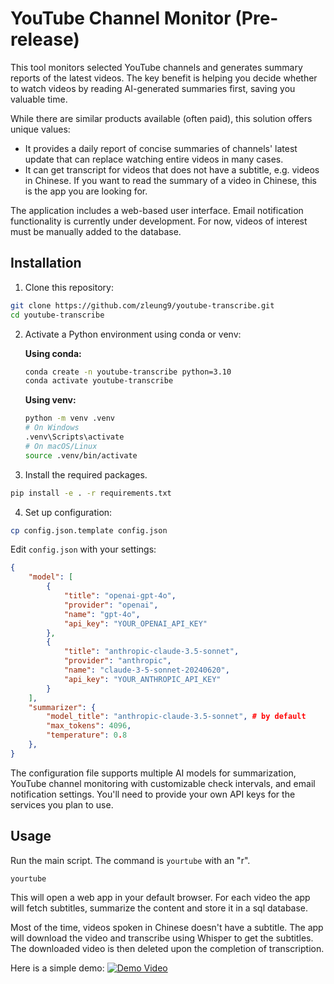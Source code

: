 # YouTube Channel Monitor (Pre-release)

This tool monitors selected YouTube channels and generates summary reports of the latest videos. The key benefit is helping you decide whether to watch videos by reading AI-generated summaries first, saving you valuable time.

While there are similar products available (often paid), this solution offers unique values:
- It provides a daily report of concise summaries of channels' latest update that can replace watching entire videos in many cases. 
- It can get transcript for videos that does not have a subtitle, e.g. videos in Chinese. If you want to read the summary of a video in Chinese, this is the app you are looking for.

The application includes a web-based user interface. Email notification functionality is currently under development. For now, videos of interest must be manually added to the database.


## Installation

1. Clone this repository:
```bash
git clone https://github.com/zleung9/youtube-transcribe.git
cd youtube-transcribe
```

2. Activate a Python environment using conda or venv:

   **Using conda:**
   ```bash
   conda create -n youtube-transcribe python=3.10
   conda activate youtube-transcribe
   ```

   **Using venv:**
   ```bash
   python -m venv .venv
   # On Windows
   .venv\Scripts\activate
   # On macOS/Linux
   source .venv/bin/activate
   ```


3. Install the required packages. 
```bash
pip install -e . -r requirements.txt
```

4. Set up configuration:
```bash
cp config.json.template config.json
```

Edit `config.json` with your settings:
```json
{
    "model": [
        {
            "title": "openai-gpt-4o",
            "provider": "openai",
            "name": "gpt-4o",
            "api_key": "YOUR_OPENAI_API_KEY"
        },
        {   
            "title": "anthropic-claude-3.5-sonnet",
            "provider": "anthropic",
            "name": "claude-3-5-sonnet-20240620",
            "api_key": "YOUR_ANTHROPIC_API_KEY"
        }
    ],
    "summarizer": {
        "model_title": "anthropic-claude-3.5-sonnet", # by default
        "max_tokens": 4096,
        "temperature": 0.8
    },
}
```

The configuration file supports multiple AI models for summarization, YouTube channel monitoring with customizable check intervals, and email notification settings. You'll need to provide your own API keys for the services you plan to use.

## Usage

Run the main script. The command is `yourtube` with an "r". 
```bash
yourtube
```

This will open a web app in your default browser. For each video the app will fetch subtitles, summarize the content and store it in a sql database. 

Most of the time, videos spoken in Chinese doesn't have a subtitle. The app will download the video and transcribe using Whisper to get the subtitles. The downloaded video is then deleted upon the completion of transcription.


Here is a simple demo: 
[![Demo Video](https://img.youtube.com/vi/wu59USebe3g/maxresdefault.jpg)](https://youtu.be/wu59USebe3g)